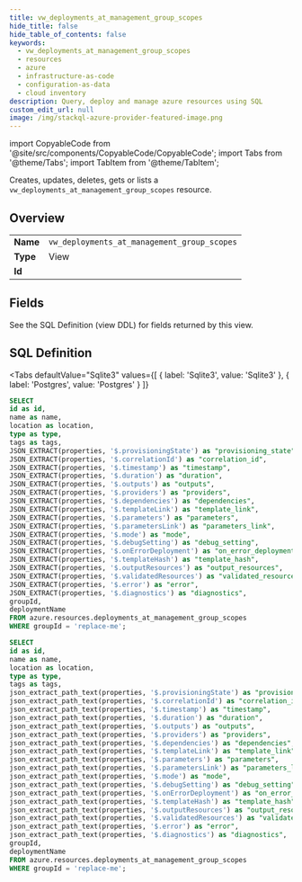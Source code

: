 ```yaml
--- 
title: vw_deployments_at_management_group_scopes
hide_title: false
hide_table_of_contents: false
keywords:
  - vw_deployments_at_management_group_scopes
  - resources
  - azure
  - infrastructure-as-code
  - configuration-as-data
  - cloud inventory
description: Query, deploy and manage azure resources using SQL
custom_edit_url: null
image: /img/stackql-azure-provider-featured-image.png
---
```


import CopyableCode from '@site/src/components/CopyableCode/CopyableCode';
import Tabs from '@theme/Tabs';
import TabItem from '@theme/TabItem';

Creates, updates, deletes, gets or lists a <code>vw_deployments_at_management_group_scopes</code> resource.

## Overview
<table><tbody>
<tr><td><b>Name</b></td><td><code>vw_deployments_at_management_group_scopes</code></td></tr>
<tr><td><b>Type</b></td><td>View</td></tr>
<tr><td><b>Id</b></td><td><CopyableCode code="azure.resources.vw_deployments_at_management_group_scopes" /></td></tr>
</tbody></table>

## Fields

See the SQL Definition (view DDL) for fields returned by this view.

## SQL Definition

<Tabs
defaultValue="Sqlite3"
values={[
{ label: 'Sqlite3', value: 'Sqlite3' },
{ label: 'Postgres', value: 'Postgres' }
]}
>
<TabItem value="Sqlite3">

```sql
SELECT
id as id,
name as name,
location as location,
type as type,
tags as tags,
JSON_EXTRACT(properties, '$.provisioningState') as "provisioning_state",
JSON_EXTRACT(properties, '$.correlationId') as "correlation_id",
JSON_EXTRACT(properties, '$.timestamp') as "timestamp",
JSON_EXTRACT(properties, '$.duration') as "duration",
JSON_EXTRACT(properties, '$.outputs') as "outputs",
JSON_EXTRACT(properties, '$.providers') as "providers",
JSON_EXTRACT(properties, '$.dependencies') as "dependencies",
JSON_EXTRACT(properties, '$.templateLink') as "template_link",
JSON_EXTRACT(properties, '$.parameters') as "parameters",
JSON_EXTRACT(properties, '$.parametersLink') as "parameters_link",
JSON_EXTRACT(properties, '$.mode') as "mode",
JSON_EXTRACT(properties, '$.debugSetting') as "debug_setting",
JSON_EXTRACT(properties, '$.onErrorDeployment') as "on_error_deployment",
JSON_EXTRACT(properties, '$.templateHash') as "template_hash",
JSON_EXTRACT(properties, '$.outputResources') as "output_resources",
JSON_EXTRACT(properties, '$.validatedResources') as "validated_resources",
JSON_EXTRACT(properties, '$.error') as "error",
JSON_EXTRACT(properties, '$.diagnostics') as "diagnostics",
groupId,
deploymentName
FROM azure.resources.deployments_at_management_group_scopes
WHERE groupId = 'replace-me';
```

</TabItem>
<TabItem value="Postgres">

```sql
SELECT
id as id,
name as name,
location as location,
type as type,
tags as tags,
json_extract_path_text(properties, '$.provisioningState') as "provisioning_state",
json_extract_path_text(properties, '$.correlationId') as "correlation_id",
json_extract_path_text(properties, '$.timestamp') as "timestamp",
json_extract_path_text(properties, '$.duration') as "duration",
json_extract_path_text(properties, '$.outputs') as "outputs",
json_extract_path_text(properties, '$.providers') as "providers",
json_extract_path_text(properties, '$.dependencies') as "dependencies",
json_extract_path_text(properties, '$.templateLink') as "template_link",
json_extract_path_text(properties, '$.parameters') as "parameters",
json_extract_path_text(properties, '$.parametersLink') as "parameters_link",
json_extract_path_text(properties, '$.mode') as "mode",
json_extract_path_text(properties, '$.debugSetting') as "debug_setting",
json_extract_path_text(properties, '$.onErrorDeployment') as "on_error_deployment",
json_extract_path_text(properties, '$.templateHash') as "template_hash",
json_extract_path_text(properties, '$.outputResources') as "output_resources",
json_extract_path_text(properties, '$.validatedResources') as "validated_resources",
json_extract_path_text(properties, '$.error') as "error",
json_extract_path_text(properties, '$.diagnostics') as "diagnostics",
groupId,
deploymentName
FROM azure.resources.deployments_at_management_group_scopes
WHERE groupId = 'replace-me';
```

</TabItem>
</Tabs>
